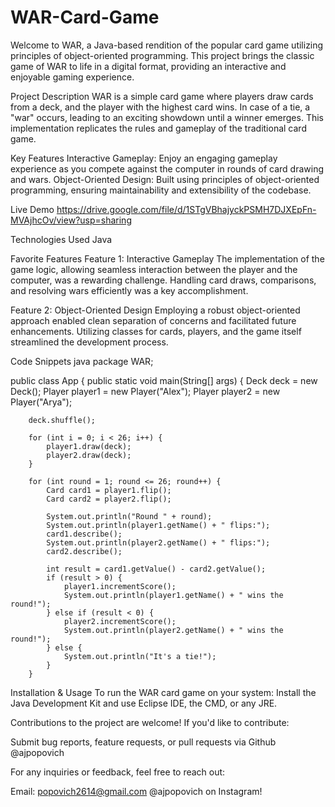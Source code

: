 # WAR-Card-Game
Welcome to WAR, a Java-based rendition of the popular card game utilizing principles of object-oriented programming. This project brings the classic game of WAR to life in a digital format, providing an interactive and enjoyable gaming experience.

Project Description
WAR is a simple card game where players draw cards from a deck, and the player with the highest card wins. In case of a tie, a "war" occurs, leading to an exciting showdown until a winner emerges. This implementation replicates the rules and gameplay of the traditional card game.

Key Features
Interactive Gameplay: Enjoy an engaging gameplay experience as you compete against the computer in rounds of card drawing and wars.
Object-Oriented Design: Built using principles of object-oriented programming, ensuring maintainability and extensibility of the codebase.

Live Demo
https://drive.google.com/file/d/1STgVBhajyckPSMH7DJXEpFn-MVAjhcOv/view?usp=sharing

Technologies Used
Java

Favorite Features
Feature 1: Interactive Gameplay
The implementation of the game logic, allowing seamless interaction between the player and the computer, was a rewarding challenge. Handling card draws, comparisons, and resolving wars efficiently was a key accomplishment.

Feature 2: Object-Oriented Design
Employing a robust object-oriented approach enabled clean separation of concerns and facilitated future enhancements. Utilizing classes for cards, players, and the game itself streamlined the development process.

Code Snippets
java
package WAR;

public class App {
    public static void main(String[] args) {
        Deck deck = new Deck();
        Player player1 = new Player("Alex");
        Player player2 = new Player("Arya");

        deck.shuffle();

        for (int i = 0; i < 26; i++) {
            player1.draw(deck);
            player2.draw(deck);
        }

        for (int round = 1; round <= 26; round++) {
            Card card1 = player1.flip();
            Card card2 = player2.flip();

            System.out.println("Round " + round);
            System.out.println(player1.getName() + " flips:");
            card1.describe();
            System.out.println(player2.getName() + " flips:");
            card2.describe();

            int result = card1.getValue() - card2.getValue();
            if (result > 0) {
                player1.incrementScore();
                System.out.println(player1.getName() + " wins the round!");
            } else if (result < 0) {
                player2.incrementScore();
                System.out.println(player2.getName() + " wins the round!");
            } else {
                System.out.println("It's a tie!");
            }
        }

Installation & Usage
To run the WAR card game on your system:
Install the Java Development Kit and use Eclipse IDE, the CMD, or any JRE.

Contributions to the project are welcome! If you'd like to contribute:

Submit bug reports, feature requests, or pull requests via Github @ajpopovich

For any inquiries or feedback, feel free to reach out:

Email: popovich2614@gmail.com
@ajpopovich on Instagram!
